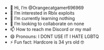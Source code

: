 - 👋 Hi, I’m @Orangecatgamer696969
- 👀 I’m interested in Rblx exploits
- 🌱 I’m currently learning nothing
- 💞️ I’m looking to collaborate on none
- 📫 How to reach me Discord or my mail
- 😄 Pronouns: I DONT USE IT I HATE LGBTQ
- ⚡ Fun fact: Hardcore is 34 yrs old 🤓

<!---
Orangecatgamer696969/Orangecatgamer696969 is a ✨ special ✨ repository because its `README.md` (this file) appears on your GitHub profile.
You can click the Preview link to take a look at your changes.
--->
